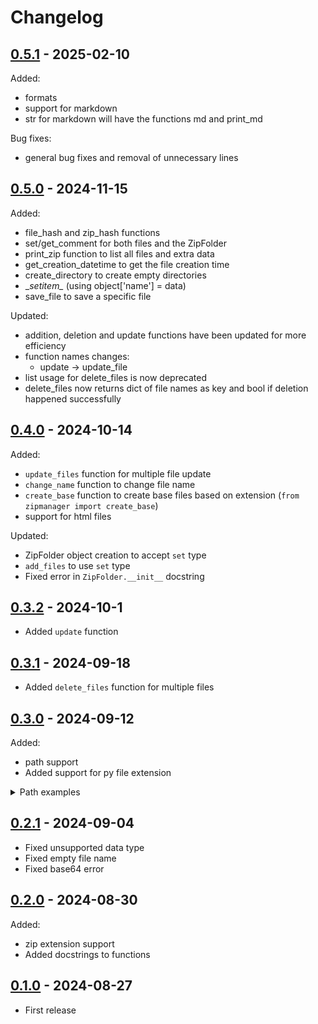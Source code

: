 # Changelog

## [0.5.1](https://pypi.org/project/zipmanager/0.5.1/) - 2025-02-10

Added:
- formats
- support for markdown
- str for markdown will have the functions md and print_md

Bug fixes:
- general bug fixes and removal of unnecessary lines

## [0.5.0](https://pypi.org/project/zipmanager/0.5.0/) - 2024-11-15

Added:
- file_hash and zip_hash functions
- set/get_comment for both files and the ZipFolder
- print_zip function to list all files and extra data
- get_creation_datetime to get the file creation time
- create_directory to create empty directories
- \__setitem\__ (using object['name'] = data)
- save_file to save a specific file

Updated:
- addition, deletion and update functions have been updated for more efficiency
- function names changes:
    - update -> update_file
- list usage for delete_files is now deprecated
- delete_files now returns dict of file names as key and bool if deletion happened successfully

## [0.4.0](https://pypi.org/project/zipmanager/0.4.0/) - 2024-10-14

Added:
  - `update_files` function for multiple file update
  - `change_name` function to change file name
  - `create_base` function to create base files based on extension (`from zipmanager import create_base`)
  - support for html files

Updated:
  - ZipFolder object creation to accept `set` type
  - `add_files` to use `set` type
  - Fixed error in `ZipFolder.__init__` docstring

## [0.3.2](https://pypi.org/project/zipmanager/0.3.2/) - 2024-10-1

- Added `update` function


## [0.3.1](https://pypi.org/project/zipmanager/0.3.1/) - 2024-09-18

- Added `delete_files` function for multiple files

## [0.3.0](https://pypi.org/project/zipmanager/0.3.0/) - 2024-09-12

Added:
- path support
- Added support for py file extension
<details>
<summary>Path examples</summary>

```python
from zipmanager import ZipFolder

ZipFolder('./relative_path/file.zip')
# or
ZipFolder('C:/absolute_path/file.zip')

ZipFolder({'name': './relative_path/file'})
# or
ZipFolder({'name': 'C:/absolute_path/file'})
```
</details>

## [0.2.1](https://pypi.org/project/zipmanager/0.2.1/) - 2024-09-04

- Fixed unsupported data type
- Fixed empty file name
- Fixed base64 error


## [0.2.0](https://pypi.org/project/zipmanager/0.2.0/) - 2024-08-30

Added:
- zip extension support
- Added docstrings to functions

## [0.1.0](https://pypi.org/project/zipmanager/0.1.0/) - 2024-08-27

- First release